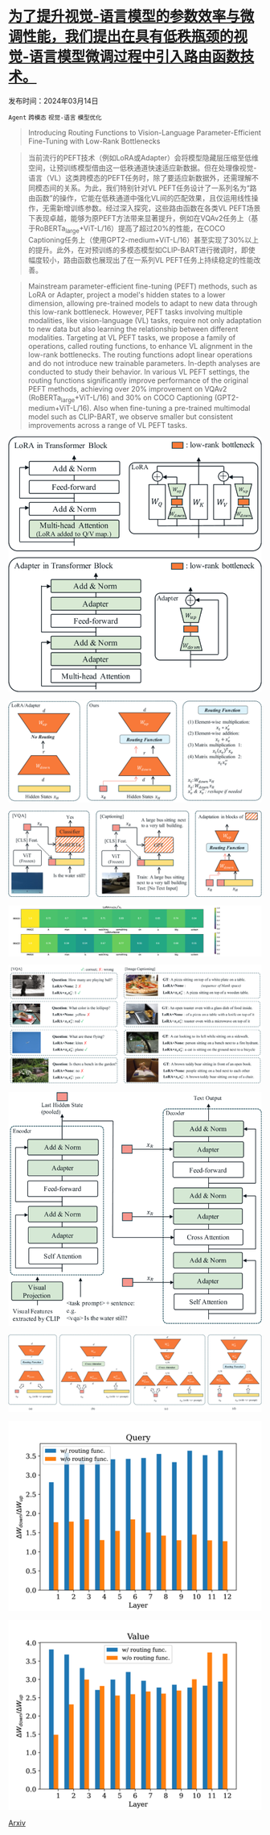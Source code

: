 # [为了提升视觉-语言模型的参数效率与微调性能，我们提出在具有低秩瓶颈的视觉-语言模型微调过程中引入路由函数技术。](https://arxiv.org/abs/2403.09377)

发布时间：2024年03月14日

`Agent` `跨模态` `视觉-语言` `模型优化`

> Introducing Routing Functions to Vision-Language Parameter-Efficient Fine-Tuning with Low-Rank Bottlenecks

> 当前流行的PEFT技术（例如LoRA或Adapter）会将模型隐藏层压缩至低维空间，让预训练模型借由这一低秩通道快速适应新数据。但在处理像视觉-语言（VL）这类跨模态的PEFT任务时，除了要适应新数据外，还需理解不同模态间的关系。为此，我们特别针对VL PEFT任务设计了一系列名为“路由函数”的操作，它能在低秩通道中强化VL间的匹配效果，且仅运用线性操作，无需新增训练参数。经过深入探究，这些路由函数在各类VL PEFT场景下表现卓越，能够为原PEFT方法带来显著提升，例如在VQAv2任务上（基于$\text{RoBERTa}_{\text{large}}$+ViT-L/16）提高了超过20%的性能，在COCO Captioning任务上（使用GPT2-medium+ViT-L/16）甚至实现了30%以上的提升。此外，在对预训练的多模态模型如CLIP-BART进行微调时，即使幅度较小，路由函数也展现出了在一系列VL PEFT任务上持续稳定的性能改善。

> Mainstream parameter-efficient fine-tuning (PEFT) methods, such as LoRA or Adapter, project a model's hidden states to a lower dimension, allowing pre-trained models to adapt to new data through this low-rank bottleneck. However, PEFT tasks involving multiple modalities, like vision-language (VL) tasks, require not only adaptation to new data but also learning the relationship between different modalities. Targeting at VL PEFT tasks, we propose a family of operations, called routing functions, to enhance VL alignment in the low-rank bottlenecks. The routing functions adopt linear operations and do not introduce new trainable parameters. In-depth analyses are conducted to study their behavior. In various VL PEFT settings, the routing functions significantly improve performance of the original PEFT methods, achieving over 20% improvement on VQAv2 ($\text{RoBERTa}_{\text{large}}$+ViT-L/16) and 30% on COCO Captioning (GPT2-medium+ViT-L/16). Also when fine-tuning a pre-trained multimodal model such as CLIP-BART, we observe smaller but consistent improvements across a range of VL PEFT tasks.

![为了提升视觉-语言模型的参数效率与微调性能，我们提出在具有低秩瓶颈的视觉-语言模型微调过程中引入路由函数技术。](../../../paper_images/2403.09377/x1.png)

![为了提升视觉-语言模型的参数效率与微调性能，我们提出在具有低秩瓶颈的视觉-语言模型微调过程中引入路由函数技术。](../../../paper_images/2403.09377/x2.png)

![为了提升视觉-语言模型的参数效率与微调性能，我们提出在具有低秩瓶颈的视觉-语言模型微调过程中引入路由函数技术。](../../../paper_images/2403.09377/x3.png)

![为了提升视觉-语言模型的参数效率与微调性能，我们提出在具有低秩瓶颈的视觉-语言模型微调过程中引入路由函数技术。](../../../paper_images/2403.09377/x4.png)

![为了提升视觉-语言模型的参数效率与微调性能，我们提出在具有低秩瓶颈的视觉-语言模型微调过程中引入路由函数技术。](../../../paper_images/2403.09377/x5.png)

![为了提升视觉-语言模型的参数效率与微调性能，我们提出在具有低秩瓶颈的视觉-语言模型微调过程中引入路由函数技术。](../../../paper_images/2403.09377/x6.png)

![为了提升视觉-语言模型的参数效率与微调性能，我们提出在具有低秩瓶颈的视觉-语言模型微调过程中引入路由函数技术。](../../../paper_images/2403.09377/x7.png)

![为了提升视觉-语言模型的参数效率与微调性能，我们提出在具有低秩瓶颈的视觉-语言模型微调过程中引入路由函数技术。](../../../paper_images/2403.09377/x8.png)

![为了提升视觉-语言模型的参数效率与微调性能，我们提出在具有低秩瓶颈的视觉-语言模型微调过程中引入路由函数技术。](../../../paper_images/2403.09377/x9.png)

[Arxiv](https://arxiv.org/abs/2403.09377)